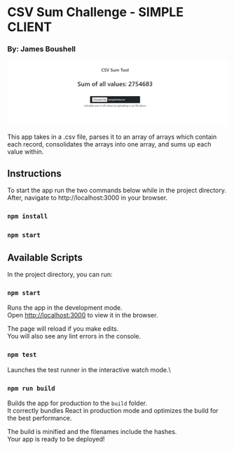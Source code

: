 # CSV Sum Challenge - SIMPLE CLIENT
### By: James Boushell

![App Preview](/public/preview.png?raw=true)

This app takes in a .csv file, parses it to an array of arrays which contain each record, consolidates the arrays into one array, and sums up each value within.

## Instructions

To start the app run the two commands below while in the project directory. After, navigate to http://localhost:3000 in your browser.

### `npm install`
### `npm start`

## Available Scripts

In the project directory, you can run:

### `npm start`

Runs the app in the development mode.\
Open [http://localhost:3000](http://localhost:3000) to view it in the browser.

The page will reload if you make edits.\
You will also see any lint errors in the console.

### `npm test`

Launches the test runner in the interactive watch mode.\

### `npm run build`

Builds the app for production to the `build` folder.\
It correctly bundles React in production mode and optimizes the build for the best performance.

The build is minified and the filenames include the hashes.\
Your app is ready to be deployed!
